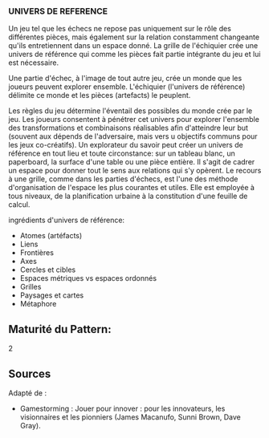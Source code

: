 ### UNIVERS DE REFERENCE

Un jeu tel que les échecs ne repose pas uniquement sur le rôle des différentes pièces, mais également sur la relation constamment changeante qu'ils entretiennent dans un espace donné. La grille de l'échiquier crée une univers de référence qui comme les pièces fait partie intégrante du jeu et lui est nécessaire.

Une partie d'échec, à l'image de tout autre jeu, crée un monde que les joueurs peuvent explorer ensemble. L'échiquier (l'univers de référence) délimite ce monde et les pièces (artefacts) le peuplent.

Les règles du jeu détermine l'éventail des possibles du monde crée par le jeu. Les joueurs consentent à pénétrer cet univers pour explorer l'ensemble des transformations et combinaisons réalisables afin d'atteindre leur but (souvent aux dépends de l'adversaire, mais vers u objectifs communs pour les jeux co-créatifs). Un explorateur du savoir peut créer un univers de référence en tout lieu et toute circonstance: sur un tableau blanc, un paperboard, la surface d'une table ou une pièce entière. Il s'agit de cadrer un espace pour donner tout le sens aux relations qui s'y opèrent. Le recours à une grille, comme dans les parties d'échecs, est l'une des méthode d'organisation de l'espace les plus courantes et utiles. Elle est employée à tous niveaux, de la planification urbaine à la constitution d'une feuille de calcul.

ingrédients d'univers de référence:
* Atomes (artéfacts)
* Liens
* Frontières
* Axes
* Cercles et cibles
* Espaces métriques vs espaces ordonnés
* Grilles
* Paysages et cartes
* Métaphore


## Maturité du Pattern:

2

## Sources
Adapté de :
* Gamestorming : Jouer pour innover : pour les innovateurs, les visionnaires et les pionniers (James Macanufo, Sunni Brown, Dave Gray).

